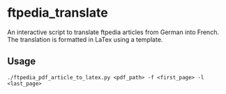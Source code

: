 # ftpedia_translate
An interactive script to translate ftpedia articles from German into French. The translation is formatted in LaTex using a template.

## Usage

```./ftpedia_pdf_article_to_latex.py <pdf_path> -f <first_page> -l <last_page>```
